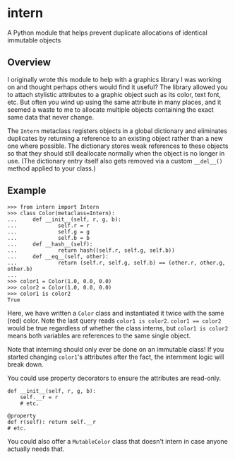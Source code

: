 # intern

A Python module that helps prevent duplicate allocations of identical immutable objects

## Overview

I originally wrote this module to help with a graphics library I was working on and thought perhaps others would find it useful? The library allowed you to attach stylistic attributes to a graphic object such as its color, text font, etc. But often you wind up using the same attribute in many places, and it seemed a waste to me to allocate multiple objects containing the exact same data that never change.

The `Intern` metaclass registers objects in a global dictionary and eliminates duplicates by returning a reference to an existing object rather than a new one where possible. The dictionary stores weak references to these objects so that they should still deallocate normally when the object is no longer in use. (The dictionary entry itself also gets removed via a custom `__del__()` method applied to your class.)

## Example

	>>> from intern import Intern
	>>> class Color(metaclass=Intern):
	...     def __init__(self, r, g, b):
	...             self.r = r
	...             self.g = g
	...             self.b = b
	...     def __hash__(self):
	...             return hash((self.r, self.g, self.b))
	...     def __eq__(self, other):
	...             return (self.r, self.g, self.b) == (other.r, other.g, other.b)
	... 
	>>> color1 = Color(1.0, 0.0, 0.0)
	>>> color2 = Color(1.0, 0.0, 0.0)
	>>> color1 is color2
	True

Here, we have written a `Color` class and instantiated it twice with the same (red) color. Note the last query reads `color1 is color2`. `color1 == color2` would be true regardless of whether the class interns, but `color1 is color2` means both variables are references to the same single object.

Note that interning should only ever be done on an immutable class! If you started changing `color1`'s attributes after the fact, the internment logic will break down.

You could use property decorators to ensure the attributes are read-only.

	def __init__(self, r, g, b):
		self.__r = r
		# etc.
	
	@property
	def r(self): return self.__r
	# etc.

You could also offer a `MutableColor` class that doesn't intern in case anyone actually needs that.
